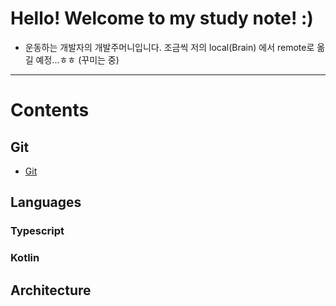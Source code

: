 # Hello! Welcome to my study note! :)

- 운동하는 개발자의 개발주머니입니다. 조금씩 저의 local(Brain) 에서 remote로 옮길 예정...ㅎㅎ
(꾸미는 중)
---

# Contents

## Git
- [Git](https://github.com/KyumKyum/DEV_SALAD/tree/main/git)

## Languages
### Typescript

### Kotlin

## Architecture

